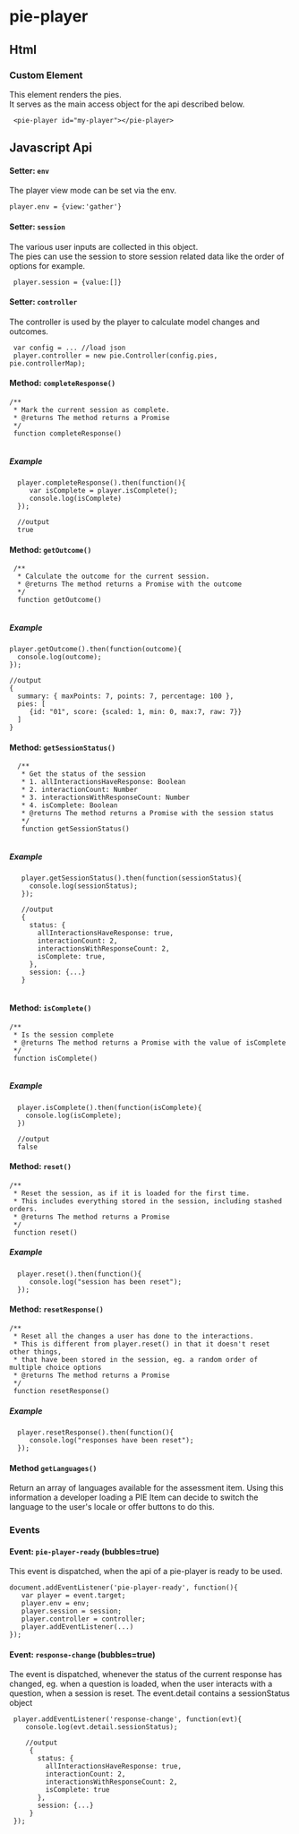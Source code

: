 # pie-player 


## Html

### Custom Element <pie-player>  
This element renders the pies.      
It serves as the main access object for the api described below.
 
 ```
  <pie-player id="my-player"></pie-player>
 ```
    
## Javascript Api
 

#### Setter: `env` 
The player view mode can be set via the env.
 
 ```
 player.env = {view:'gather'}
 ```
  
#### Setter: `session`
The various user inputs are collected in this object.   
The pies can use the session to store session related data like the order of options for example.
     
 ```
  player.session = {value:[]}
 ```
 


#### Setter: `controller`
The controller is used by the player to calculate model changes and outcomes.
 
 ```
  var config = ... //load json
  player.controller = new pie.Controller(config.pies, pie.controllerMap); 
 ```
 
#### Method: `completeResponse()`

 ```
 /**
  * Mark the current session as complete.
  * @returns The method returns a Promise 
  */
  function completeResponse() 
  
 ```

##### Example
 ```
   player.completeResponse().then(function(){
      var isComplete = player.isComplete();
      console.log(isComplete) 
   });
    
   //output 
   true
 ```
 
#### Method: `getOutcome()` 

 ```
  /**
   * Calculate the outcome for the current session.  
   * @returns The method returns a Promise with the outcome 
   */
   function getOutcome() 
   
  ```

##### Example 

  ```
 player.getOutcome().then(function(outcome){
    console.log(outcome);
 });
  
 //output
 {
    summary: { maxPoints: 7, points: 7, percentage: 100 },
    pies: [
       {id: "01", score: {scaled: 1, min: 0, max:7, raw: 7}}
    ] 
 }
 ``` 
 

#### Method: `getSessionStatus()`

```
  /**
   * Get the status of the session
   * 1. allInteractionsHaveResponse: Boolean 
   * 2. interactionCount: Number
   * 3. interactionsWithResponseCount: Number
   * 4. isComplete: Boolean
   * @returns The method returns a Promise with the session status 
   */
   function getSessionStatus() 
   
  ```

##### Example 
 ```
    player.getSessionStatus().then(function(sessionStatus){
      console.log(sessionStatus);
    });
     
    //output
    {
      status: {
        allInteractionsHaveResponse: true,
        interactionCount: 2,
        interactionsWithResponseCount: 2,
        isComplete: true,
      },
      session: {...}
    }
      
  ```

#### Method: `isComplete() `


  ```
  /**
   * Is the session complete
   * @returns The method returns a Promise with the value of isComplete 
   */
   function isComplete() 
   
  ```

##### Example 
  ```
    player.isComplete().then(function(isComplete){
      console.log(isComplete);
    })
    
    //output
    false 
  ```

#### Method: `reset()` 
  ```
  /**
   * Reset the session, as if it is loaded for the first time.    
   * This includes everything stored in the session, including stashed orders.
   * @returns The method returns a Promise
   */
   function reset() 
  ```

##### Example 

  ```
    player.reset().then(function(){
       console.log("session has been reset");
    });
  ```

        
#### Method: `resetResponse()` 
  ```
  /**
   * Reset all the changes a user has done to the interactions.   
   * This is different from player.reset() in that it doesn't reset other things, 
   * that have been stored in the session, eg. a random order of multiple choice options    
   * @returns The method returns a Promise
   */
   function resetResponse() 
  ```
##### Example 
  
  ```
    player.resetResponse().then(function(){
       console.log("responses have been reset");
    });
  ```
 
#### Method `getLanguages()`

Return an array of languages available for the assessment item.
Using this information a developer loading a PIE Item can decide to switch the language to the user's locale or offer buttons to do this. 


### Events

#### Event: `pie-player-ready` (bubbles=true) 
This event is dispatched, when the api of a pie-player is ready to be used.   
    
 ```
 document.addEventListener('pie-player-ready', function(){
    var player = event.target;
    player.env = env;
    player.session = session;
    player.controller = controller;
    player.addEventListener(...)
 });
 ```

#### Event: `response-change` (bubbles=true)
The event is dispatched, whenever the status of the current response has changed, eg. when a question is loaded, when the user interacts with a question, when a session is reset.
The event.detail contains a sessionStatus object    

 ```
  player.addEventListener('response-change', function(evt){
     console.log(evt.detail.sessionStatus); 
     
     //output
      {
        status: {
          allInteractionsHaveResponse: true,
          interactionCount: 2,
          interactionsWithResponseCount: 2,
          isComplete: true
        },
        session: {...}
      }
  });
  ```
   

